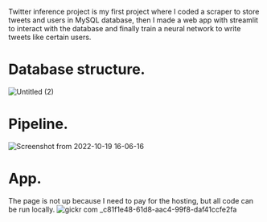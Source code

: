 Twitter inference project is my first project where I coded a scraper to store tweets and users in MySQL database, then I made a web app with streamlit to interact with the database and finally train a neural network to
write tweets like certain users.

# Database structure.
![Untitled (2)](https://user-images.githubusercontent.com/56855593/194765273-90fd0df1-5ef9-487a-b74f-185b73e291c5.png)

# Pipeline.
![Screenshot from 2022-10-19 16-06-16](https://user-images.githubusercontent.com/56855593/196804339-dbd002c1-7b93-43be-80d9-cd7b5172cd84.png)

# App.
The page is not up because I need to pay for the hosting, but all code can be run locally.
![gickr com _c81f1e48-61d8-aac4-99f8-daf41ccfe2fa](https://user-images.githubusercontent.com/56855593/202346669-381ee696-721f-4061-a18d-766d3a467b8f.gif)


